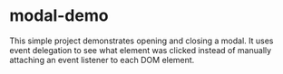 # modal-demo

This simple project demonstrates opening and closing a modal. It uses event delegation to see what element was clicked instead of manually attaching an event listener to each DOM element.
